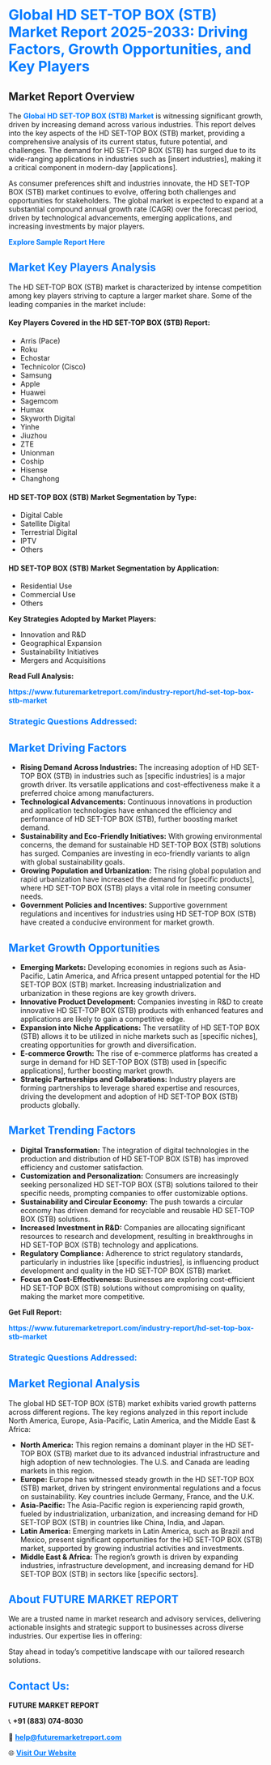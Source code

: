 <h1 style="color: #007BFF;">Global HD SET-TOP BOX (STB) Market Report 2025-2033: Driving Factors, Growth Opportunities, and Key Players</h1>

<section id="overview">
<h2>Market Report Overview</h2>
<p>The <a href="https://www.futuremarketreport.com/industry-report/hd-set-top-box-stb-market" style="color: #007BFF; text-decoration: none;"><strong>Global HD SET-TOP BOX (STB) Market</strong></a> is witnessing significant growth, driven by increasing demand across various industries. This report delves into the key aspects of the HD SET-TOP BOX (STB) market, providing a comprehensive analysis of its current status, future potential, and challenges. The demand for HD SET-TOP BOX (STB) has surged due to its wide-ranging applications in industries such as [insert industries], making it a critical component in modern-day [applications].</p>
<p>As consumer preferences shift and industries innovate, the HD SET-TOP BOX (STB) market continues to evolve, offering both challenges and opportunities for stakeholders. The global market is expected to expand at a substantial compound annual growth rate (CAGR) over the forecast period, driven by technological advancements, emerging applications, and increasing investments by major players.</p>
</section>

<section id="overview">
<p><a href="https://www.futuremarketreport.com/request-sample/reportId=82146" style="color: #007BFF; text-decoration: none;"><strong>Explore Sample Report Here</strong></a></p>
</section>

<section id="key-players">
<h2 style="color: #007BFF;">Market Key Players Analysis</h2>
<p>The HD SET-TOP BOX (STB) market is characterized by intense competition among key players striving to capture a larger market share. Some of the leading companies in the market include:</p>
<h4>Key Players Covered in the HD SET-TOP BOX (STB) Report:</h4>
<ul><li>Arris (Pace)</li><li>Roku</li><li>Echostar</li><li>Technicolor (Cisco)</li><li>Samsung</li><li>Apple</li><li>Huawei</li><li>Sagemcom</li><li>Humax</li><li>Skyworth Digital</li><li>Yinhe</li><li>Jiuzhou</li><li>ZTE</li><li>Unionman</li><li>Coship</li><li>Hisense</li><li>Changhong</li></ul>
<h4>HD SET-TOP BOX (STB) Market Segmentation by Type:</h4>
<ul><li>Digital Cable</li><li>Satellite Digital</li><li>Terrestrial Digital</li><li>IPTV</li><li>Others</li></ul>

<h4>HD SET-TOP BOX (STB) Market Segmentation by Application:</h4>
<ul><li>Residential Use</li><li>Commercial Use</li><li>Others</li></ul>
<p><strong>Key Strategies Adopted by Market Players:</strong></p>
<ul>
<li>Innovation and R&D</li>
<li>Geographical Expansion</li>
<li>Sustainability Initiatives</li>
<li>Mergers and Acquisitions</li>
</ul>
</section>

<section>
<p><strong>Read Full Analysis: </strong></p><a href="https://www.futuremarketreport.com/industry-report/hd-set-top-box-stb-market" style="color: #007BFF; text-decoration: none;"><strong>https://www.futuremarketreport.com/industry-report/hd-set-top-box-stb-market</strong></a>
<h3 style="color: #007BFF;">Strategic Questions Addressed:</h3>
</section>

<section id="driving-factors">
<h2 style="color: #007BFF;">Market Driving Factors</h2>
<ul>
<li><strong>Rising Demand Across Industries:</strong> The increasing adoption of HD SET-TOP BOX (STB) in industries such as [specific industries] is a major growth driver. Its versatile applications and cost-effectiveness make it a preferred choice among manufacturers.</li>
<li><strong>Technological Advancements:</strong> Continuous innovations in production and application technologies have enhanced the efficiency and performance of HD SET-TOP BOX (STB), further boosting market demand.</li>
<li><strong>Sustainability and Eco-Friendly Initiatives:</strong> With growing environmental concerns, the demand for sustainable HD SET-TOP BOX (STB) solutions has surged. Companies are investing in eco-friendly variants to align with global sustainability goals.</li>
<li><strong>Growing Population and Urbanization:</strong> The rising global population and rapid urbanization have increased the demand for [specific products], where HD SET-TOP BOX (STB) plays a vital role in meeting consumer needs.</li>
<li><strong>Government Policies and Incentives:</strong> Supportive government regulations and incentives for industries using HD SET-TOP BOX (STB) have created a conducive environment for market growth.</li>
</ul>
</section>

<section id="growth-opportunities">
<h2 style="color: #007BFF;">Market Growth Opportunities</h2>
<ul>
<li><strong>Emerging Markets:</strong> Developing economies in regions such as Asia-Pacific, Latin America, and Africa present untapped potential for the HD SET-TOP BOX (STB) market. Increasing industrialization and urbanization in these regions are key growth drivers.</li>
<li><strong>Innovative Product Development:</strong> Companies investing in R&D to create innovative HD SET-TOP BOX (STB) products with enhanced features and applications are likely to gain a competitive edge.</li>
<li><strong>Expansion into Niche Applications:</strong> The versatility of HD SET-TOP BOX (STB) allows it to be utilized in niche markets such as [specific niches], creating opportunities for growth and diversification.</li>
<li><strong>E-commerce Growth:</strong> The rise of e-commerce platforms has created a surge in demand for HD SET-TOP BOX (STB) used in [specific applications], further boosting market growth.</li>
<li><strong>Strategic Partnerships and Collaborations:</strong> Industry players are forming partnerships to leverage shared expertise and resources, driving the development and adoption of HD SET-TOP BOX (STB) products globally.</li>
</ul>
</section>

<section id="trending-factors">
<h2 style="color: #007BFF;">Market Trending Factors</h2>
<ul>
<li><strong>Digital Transformation:</strong> The integration of digital technologies in the production and distribution of HD SET-TOP BOX (STB) has improved efficiency and customer satisfaction.</li>
<li><strong>Customization and Personalization:</strong> Consumers are increasingly seeking personalized HD SET-TOP BOX (STB) solutions tailored to their specific needs, prompting companies to offer customizable options.</li>
<li><strong>Sustainability and Circular Economy:</strong> The push towards a circular economy has driven demand for recyclable and reusable HD SET-TOP BOX (STB) solutions.</li>
<li><strong>Increased Investment in R&D:</strong> Companies are allocating significant resources to research and development, resulting in breakthroughs in HD SET-TOP BOX (STB) technology and applications.</li>
<li><strong>Regulatory Compliance:</strong> Adherence to strict regulatory standards, particularly in industries like [specific industries], is influencing product development and quality in the HD SET-TOP BOX (STB) market.</li>
<li><strong>Focus on Cost-Effectiveness:</strong> Businesses are exploring cost-efficient HD SET-TOP BOX (STB) solutions without compromising on quality, making the market more competitive.</li>
</ul>
</section>

<section>
<p><strong>Get Full Report: </strong></p><a href="https://www.futuremarketreport.com/industry-report/hd-set-top-box-stb-market" style="color: #007BFF; text-decoration: none;"><strong>https://www.futuremarketreport.com/industry-report/hd-set-top-box-stb-market</strong></a>
<h3 style="color: #007BFF;">Strategic Questions Addressed:</h3>
</section>


<section id="regional-analysis">
<h2 style="color: #007BFF;">Market Regional Analysis</h2>
<p>The global HD SET-TOP BOX (STB) market exhibits varied growth patterns across different regions. The key regions analyzed in this report include North America, Europe, Asia-Pacific, Latin America, and the Middle East & Africa:</p>
<ul>
<li><strong>North America:</strong> This region remains a dominant player in the HD SET-TOP BOX (STB) market due to its advanced industrial infrastructure and high adoption of new technologies. The U.S. and Canada are leading markets in this region.</li>
<li><strong>Europe:</strong> Europe has witnessed steady growth in the HD SET-TOP BOX (STB) market, driven by stringent environmental regulations and a focus on sustainability. Key countries include Germany, France, and the U.K.</li>
<li><strong>Asia-Pacific:</strong> The Asia-Pacific region is experiencing rapid growth, fueled by industrialization, urbanization, and increasing demand for HD SET-TOP BOX (STB) in countries like China, India, and Japan.</li>
<li><strong>Latin America:</strong> Emerging markets in Latin America, such as Brazil and Mexico, present significant opportunities for the HD SET-TOP BOX (STB) market, supported by growing industrial activities and investments.</li>
<li><strong>Middle East & Africa:</strong> The region’s growth is driven by expanding industries, infrastructure development, and increasing demand for HD SET-TOP BOX (STB) in sectors like [specific sectors].</li>
</ul>
</section>

<footer>
<h2 style="color: #007BFF;">About FUTURE MARKET REPORT</h2>
<p>We are a trusted name in market research and advisory services, delivering actionable insights and strategic support to businesses across diverse industries. Our expertise lies in offering:</p>

<p>Stay ahead in today’s competitive landscape with our tailored research solutions.</p>

<h2 style="color: #007BFF;">Contact Us:</h2>
<p><strong>FUTURE MARKET REPORT</strong></p>
<p>📞 <strong>+91 (883) 074-8030</strong></p>
<p>📧 <strong><a href="mailto:help@futuremarketreport.com" style="color: #007BFF;">help@futuremarketreport.com</a></strong></p>
<p>🌐 <strong><a href="https://www.futuremarketreport.com/" style="color: #007BFF;">Visit Our Website</a></strong></p>
</footer>